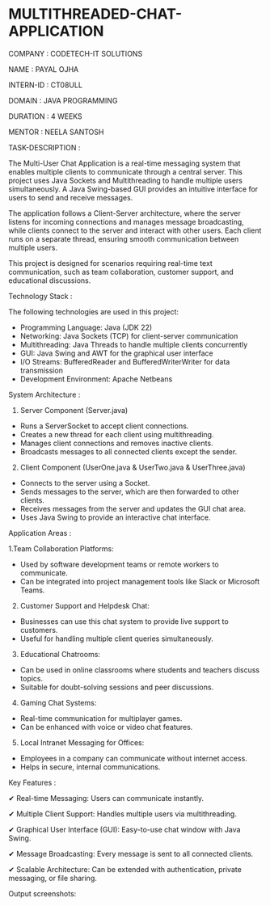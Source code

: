 # MULTITHREADED-CHAT-APPLICATION

COMPANY : CODETECH-IT SOLUTIONS

NAME : PAYAL OJHA

INTERN-ID : CT08ULL

DOMAIN : JAVA PROGRAMMING

DURATION : 4 WEEKS

MENTOR : NEELA SANTOSH

TASK-DESCRIPTION :

The Multi-User Chat Application is a real-time messaging system that enables multiple clients to communicate through a central server. This project uses Java Sockets and Multithreading to handle multiple users simultaneously. A Java Swing-based GUI provides an intuitive interface for users to send and receive messages.

The application follows a Client-Server architecture, where the server listens for incoming connections and manages message broadcasting, while clients connect to the server and interact with other users. Each client runs on a separate thread, ensuring smooth communication between multiple users.

This project is designed for scenarios requiring real-time text communication, such as team collaboration, customer support, and educational discussions.

Technology Stack : 

The following technologies are used in this project:
- Programming Language: Java (JDK 22)
- Networking: Java Sockets (TCP) for client-server communication
- Multithreading: Java Threads to handle multiple clients concurrently
- GUI: Java Swing and AWT for the graphical user interface
- I/O Streams: BufferedReader and BufferedWriterWriter for data transmission
- Development Environment: Apache Netbeans

System Architecture : 

1. Server Component (Server.java)
- Runs a ServerSocket to accept client connections.
- Creates a new thread for each client using multithreading.
- Manages client connections and removes inactive clients.
- Broadcasts messages to all connected clients except the sender.

2. Client Component (UserOne.java & UserTwo.java & UserThree.java)
- Connects to the server using a Socket.
- Sends messages to the server, which are then forwarded to other clients.
- Receives messages from the server and updates the GUI chat area.
- Uses Java Swing to provide an interactive chat interface.

Application Areas :

1.Team Collaboration Platforms:

- Used by software development teams or remote workers to communicate.
- Can be integrated into project management tools like Slack or Microsoft Teams.

2. Customer Support and Helpdesk Chat:

- Businesses can use this chat system to provide live support to customers.
- Useful for handling multiple client queries simultaneously.

3. Educational Chatrooms:

- Can be used in online classrooms where students and teachers discuss topics.
- Suitable for doubt-solving sessions and peer discussions.

4. Gaming Chat Systems:

- Real-time communication for multiplayer games.
- Can be enhanced with voice or video chat features.

5. Local Intranet Messaging for Offices:

- Employees in a company can communicate without internet access.
- Helps in secure, internal communications.

Key Features : 

✔ Real-time Messaging: Users can communicate instantly.

✔ Multiple Client Support: Handles multiple users via multithreading.

✔ Graphical User Interface (GUI): Easy-to-use chat window with Java Swing.

✔ Message Broadcasting: Every message is sent to all connected clients.

✔ Scalable Architecture: Can be extended with authentication, private messaging, or file sharing.

Output screenshots: 



